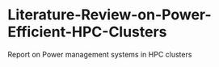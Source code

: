 # Literature-Review-on-Power-Efficient-HPC-Clusters
Report on Power management systems in HPC clusters
